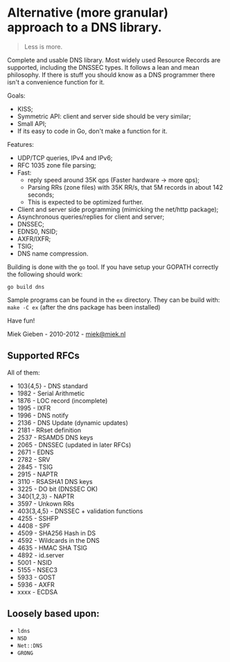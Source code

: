 # Alternative (more granular) approach to a DNS library.

> Less is more.

Complete and usable DNS library. Most widely used Resource Records are
supported, including the DNSSEC types. It follows a lean and mean philosophy.
If there is stuff you should know as a DNS programmer there isn't a convenience
function for it. 

Goals:
* KISS;
* Symmetric API: client and server side should be very similar;
* Small API;
* If its easy to code in Go, don't make a function for it.

Features:

* UDP/TCP queries, IPv4 and IPv6;
* RFC 1035 zone file parsing;
* Fast: 
    * reply speed around 35K qps (Faster hardware -> more qps);
    * Parsing RRs (zone files) with 35K RR/s, that 5M records in about 142 seconds;
    * This is expected to be optimized further.
* Client and server side programming (mimicking the net/http package);
* Asynchronous queries/replies for client and server;
* DNSSEC;
* EDNS0, NSID;
* AXFR/IXFR;
* TSIG;
* DNS name compression.

Building is done with the `go` tool. If you have setup your GOPATH
correctly the following should work:

    go build dns

Sample programs can be found in the `ex` directory. They can 
be build with: `make -C ex` (after the dns package has been installed)

Have fun!

Miek Gieben  -  2010-2012 - miek@miek.nl

## Supported RFCs

All of them:

* 103{4,5}  - DNS standard
* 1982 - Serial Arithmetic
* 1876 - LOC record (incomplete)
* 1995 - IXFR
* 1996 - DNS notify
* 2136 - DNS Update (dynamic updates)
* 2181 - RRset definition
* 2537 - RSAMD5 DNS keys
* 2065 - DNSSEC (updated in later RFCs)
* 2671 - EDNS
* 2782 - SRV
* 2845 - TSIG
* 2915 - NAPTR
* 3110 - RSASHA1 DNS keys
* 3225 - DO bit (DNSSEC OK)
* 340{1,2,3} - NAPTR
* 3597 - Unkown RRs
* 403{3,4,5} - DNSSEC + validation functions
* 4255 - SSHFP
* 4408 - SPF
* 4509 - SHA256 Hash in DS
* 4592 - Wildcards in the DNS
* 4635 - HMAC SHA TSIG
* 4892 - id.server
* 5001 - NSID 
* 5155 - NSEC3
* 5933 - GOST
* 5936 - AXFR
* xxxx - ECDSA

## Loosely based upon:

* `ldns`
* `NSD`
* `Net::DNS`
* `GRONG`
